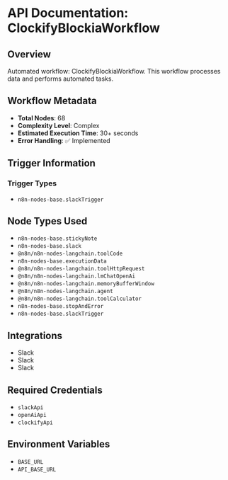 # API Documentation: ClockifyBlockiaWorkflow

## Overview
Automated workflow: ClockifyBlockiaWorkflow. This workflow processes data and performs automated tasks.

## Workflow Metadata
- **Total Nodes**: 68
- **Complexity Level**: Complex
- **Estimated Execution Time**: 30+ seconds
- **Error Handling**: ✅ Implemented

## Trigger Information
### Trigger Types
- `n8n-nodes-base.slackTrigger`

## Node Types Used
- `n8n-nodes-base.stickyNote`
- `n8n-nodes-base.slack`
- `@n8n/n8n-nodes-langchain.toolCode`
- `n8n-nodes-base.executionData`
- `@n8n/n8n-nodes-langchain.toolHttpRequest`
- `@n8n/n8n-nodes-langchain.lmChatOpenAi`
- `@n8n/n8n-nodes-langchain.memoryBufferWindow`
- `@n8n/n8n-nodes-langchain.agent`
- `@n8n/n8n-nodes-langchain.toolCalculator`
- `n8n-nodes-base.stopAndError`
- `n8n-nodes-base.slackTrigger`

## Integrations
- Slack
- Slack
- Slack

## Required Credentials
- `slackApi`
- `openAiApi`
- `clockifyApi`

## Environment Variables
- `BASE_URL`
- `API_BASE_URL`
